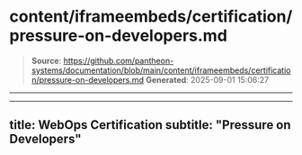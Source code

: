 # content/iframeembeds/certification/pressure-on-developers.md

> **Source**: https://github.com/pantheon-systems/documentation/blob/main/content/iframeembeds/certification/pressure-on-developers.md
> **Generated**: 2025-09-01 15:06:27

---

---
title: WebOps Certification
subtitle: "Pressure on Developers"
---

<Partial file="certification-guide/pressure-on-developers.md" />
